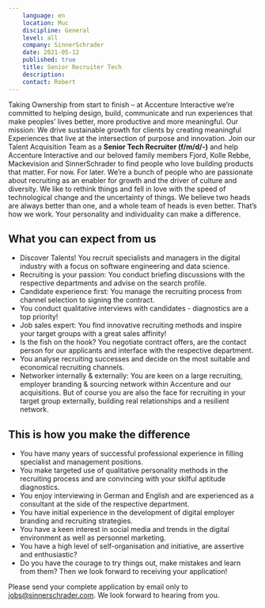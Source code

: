 ```yaml
---
    language: en
    location: Muc
    discipline: General
    level: all
    company: SinnerSchrader
    date: 2021-05-12
    published: true
    title: Senior Recruiter Tech
    description: 
    contact: Robert
---
```



Taking Ownership from start to finish – at Accenture Interactive we’re committed to helping design, build, communicate and run experiences that make peoples’ lives better, more productive and more meaningful. Our mission: We drive sustainable growth for clients by creating meaningful Experiences that live at the intersection of purpose and innovation. 
Join our Talent Acquisition Team as a **Senior Tech Recruiter (f/m/d/-)** and help Accenture Interactive and our beloved family members Fjord, Kolle Rebbe, Mackevision and SinnerSchrader to find people who love building products that matter. For now. For later. We’re a bunch of people who are passionate about recruiting as an enabler for growth and the driver of culture and diversity. We like to rethink things and fell in love with the speed of technological change and the uncertainty of things. We believe two heads are always better than one, and a whole team of heads is even better. That’s how we work. Your personality and individuality can make a difference.  
 
## What you can expect from us
- Discover Talents! You recruit specialists and managers in the digital industry with a focus on software engineering and data science. 
- Recruiting is your passion: You conduct briefing discussions with the respective departments and advise on the search profile. 
- Candidate experience first: You manage the recruiting process from channel selection to signing the contract. 
- You conduct qualitative interviews with candidates - diagnostics are a top priority! 
- Job sales expert: You find innovative recruiting methods and inspire your target groups with a great sales affinity!
- Is the fish on the hook? You negotiate contract offers, are the contact person for our applicants and interface with the respective department. 
- You analyse recruiting successes and decide on the most suitable and economical recruiting channels. 
- Networker internally & externally: You are keen on a large recruiting, employer branding & sourcing network within Accenture and our acquisitions. But of course you are also the face for recruiting in your target group externally, building real relationships and a resilient network. 

## This is how you make the difference
- You have many years of successful professional experience in filling specialist and management positions. 
- You make targeted use of qualitative personality methods in the recruiting process and are convincing with your skilful aptitude diagnostics. 
- You enjoy interviewing in German and English and are experienced as a consultant at the side of the respective department. 
- You have initial experience in the development of digital employer branding and recruiting strategies. 
- You have a keen interest in social media and trends in the digital environment as well as personnel marketing. 
- You have a high level of self-organisation and initiative, are assertive and enthusiastic?  
- Do you have the courage to try things out, make mistakes and learn from them? Then we look forward to receiving your application! 

Please send your complete application by email only to jobs@sinnerschrader.com. We look forward to hearing from you.
